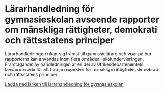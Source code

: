 # Lärarhandledning för gymnasieskolan avseende rapporter om mänskliga rättigheter, demokrati och rättsstatens principer

Lärarhandledningen riktar sig främst till gymnasielärare och visar på hur rapporterna kan användas inom flera områden i skolundervisningen. Framtagandet av handledningen är en del av Utrikesdepartementets bredare arbete för att främja respekten för mänskliga rättigheter, demokrati och rättsstatens principer.

[Ladda ned länken till lärarhandledning för gymnasieskolan](/contentassets/a5e45f39f7db4d59aacac03dddad1c99/uppd.-lararhandledning-mr-2018.pdf)
